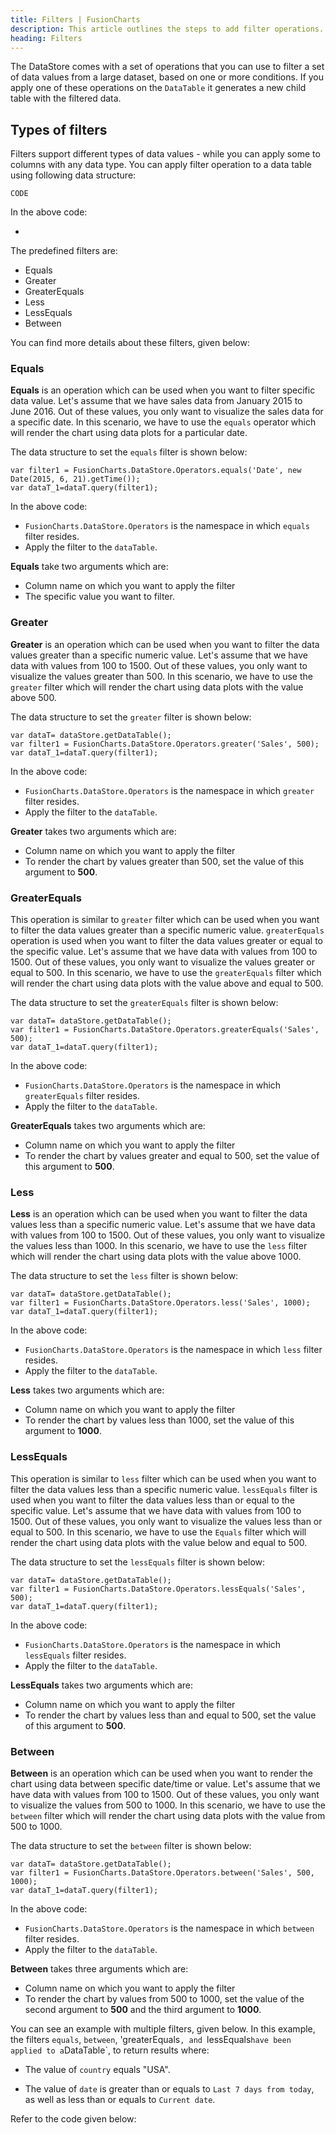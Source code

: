```yaml
---
title: Filters | FusionCharts
description: This article outlines the steps to add filter operations.
heading: Filters
---
```


The DataStore comes with a set of operations that you can use to filter a set of data values from a large dataset, based on one or more conditions. If you apply one of these operations on the `DataTable` it generates a new child table with the filtered data.

## Types of filters

Filters support different types of data values - while you can apply some to columns with any data type. You can apply filter operation to a data table using following data structure:

```
CODE
```

In the above code:

*

The predefined filters are:

* Equals
* Greater
* GreaterEquals
* Less
* LessEquals
* Between

You can find more details about these filters, given below:

### Equals

**Equals** is an operation which can be used when you want to filter specific data value. Let's assume that we have sales data from January 2015 to June 2016. Out of these values, you only want to visualize the sales data for a specific date. In this scenario, we have to use the `equals` operator which will render the chart using data plots for a particular date.

The data structure to set the `equals` filter is shown below:

```
var filter1 = FusionCharts.DataStore.Operators.equals('Date', new Date(2015, 6, 21).getTime());
var dataT_1=dataT.query(filter1);
```

In the above code:

* `FusionCharts.DataStore.Operators` is the namespace in which `equals` filter resides.
* Apply the filter to the `dataTable`.

**Equals** take two arguments which are:

* Column name on which you want to apply the filter
* The specific value you want to filter.

### Greater

**Greater** is an operation which can be used when you want to filter the data values greater than a specific numeric value. Let's assume that we have data with values from 100 to 1500. Out of these values, you only want to visualize the values greater than 500. In this scenario, we have to use the `greater` filter which will render the chart using data plots with the value above 500.

The data structure to set the `greater` filter is shown below:

```
var dataT= dataStore.getDataTable();
var filter1 = FusionCharts.DataStore.Operators.greater('Sales', 500);
var dataT_1=dataT.query(filter1);
```

In the above code:

* `FusionCharts.DataStore.Operators` is the namespace in which `greater` filter resides.
* Apply the filter to the `dataTable`.

**Greater** takes two arguments which are:

* Column name on which you want to apply the filter
* To render the chart by values greater than 500, set the value of this argument to **500**.

### GreaterEquals

This operation is similar to `greater` filter which can be used when you want to filter the data values greater than a specific numeric value. `greaterEquals` operation is used when you want to filter the data values greater or equal to the specific value.  Let's assume that we have data with values from 100 to 1500. Out of these values, you only want to visualize the values greater or equal to 500. In this scenario, we have to use the `greaterEquals` filter which will render the chart using data plots with the value above and equal to 500.

The data structure to set the `greaterEquals` filter is shown below:

```
var dataT= dataStore.getDataTable();
var filter1 = FusionCharts.DataStore.Operators.greaterEquals('Sales', 500);
var dataT_1=dataT.query(filter1);
```

In the above code:

* `FusionCharts.DataStore.Operators` is the namespace in which `greaterEquals` filter resides.
* Apply the filter to the `dataTable`.

**GreaterEquals** takes two arguments which are:

* Column name on which you want to apply the filter
* To render the chart by values greater and equal to 500, set the value of this argument to **500**.

### Less

**Less** is an operation which can be used when you want to filter the data values less than a specific numeric value. Let's assume that we have data with values from 100 to 1500. Out of these values, you only want to visualize the values less than 1000. In this scenario, we have to use the `less` filter which will render the chart using data plots with the value above 1000.

The data structure to set the `less` filter is shown below:

```
var dataT= dataStore.getDataTable();
var filter1 = FusionCharts.DataStore.Operators.less('Sales', 1000);
var dataT_1=dataT.query(filter1);
```

In the above code:

* `FusionCharts.DataStore.Operators` is the namespace in which `less` filter resides.
* Apply the filter to the `dataTable`.

**Less** takes two arguments which are:

* Column name on which you want to apply the filter
* To render the chart by values less than 1000, set the value of this argument to **1000**.

### LessEquals

This operation is similar to `less` filter which can be used when you want to filter the data values less than a specific numeric value. `lessEquals` filter is used when you want to filter the data values less than or equal to the specific value.  Let's assume that we have data with values from 100 to 1500. Out of these values, you only want to visualize the values less than or equal to 500. In this scenario, we have to use the `Equals` filter which will render the chart using data plots with the value below and equal to 500.

The data structure to set the `lessEquals` filter is shown below:

```
var dataT= dataStore.getDataTable();
var filter1 = FusionCharts.DataStore.Operators.lessEquals('Sales', 500);
var dataT_1=dataT.query(filter1);
```

In the above code:

* `FusionCharts.DataStore.Operators` is the namespace in which `lessEquals` filter resides.
* Apply the filter to the `dataTable`.

**LessEquals** takes two arguments which are:

* Column name on which you want to apply the filter
* To render the chart by values less than and equal to 500, set the value of this argument to **500**.

### Between

**Between** is an operation which can be used when you want to render the chart using data between specific date/time or value. Let's assume that we have data with values from 100 to 1500. Out of these values, you only want to visualize the values from 500 to 1000. In this scenario, we have to use the `between` filter which will render the chart using data plots with the value from 500 to 1000.

The data structure to set the `between` filter is shown below:

```
var dataT= dataStore.getDataTable();
var filter1 = FusionCharts.DataStore.Operators.between('Sales', 500, 1000);
var dataT_1=dataT.query(filter1);
```

In the above code:

* `FusionCharts.DataStore.Operators` is the namespace in which `between` filter resides.
* Apply the filter to the `dataTable`.

**Between** takes three arguments which are:

* Column name on which you want to apply the filter
* To render the chart by values from 500 to 1000, set the value of the second argument to **500** and the third argument to **1000**.

You can see an example with multiple filters, given below. In this example, the filters `equals`, `between`, 'greaterEquals`, and `lessEquals` have been applied to a `DataTable`, to return results where:

* The value of `country` equals "USA".

* The value of `date` is greater than or equals to `Last 7 days from today`, as well as less than or equals to `Current date`.

Refer to the code given below:

<CODE>

